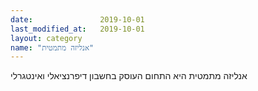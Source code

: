 ```yaml
---
date:               2019-10-01
last_modified_at:   2019-10-01
layout: category
name: "אנליזה מתמטית"
---
```

אנליזה מתמטית היא התחום העוסק בחשבון דיפרנציאלי ואינטגרלי